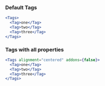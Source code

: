 ### Default Tags

```jsx
<Tags>
  <Tag>one</Tag>
  <Tag>two</Tag>
  <Tag>three</Tag>
</Tags>
```

### Tags with all properties

```jsx
<Tags alignment="centered" addons={false}>
  <Tag>one</Tag>
  <Tag>two</Tag>
  <Tag>three</Tag>
</Tags>
```
